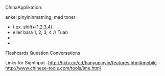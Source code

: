 ChinaApplikation:


enkel pinyininmatning, med toner
  - t.ex. shift+(1,2,3,4)
  -  eller bara 1, 2, 3, 4 // Tuan
  -  
  -  
Flashcards
Question
Conversations


Links for SignInput
-http://hktv.cc/cd/hanyupinyin/features.html#mobile
-http://www.chinese-tools.com/tools/ime.html
